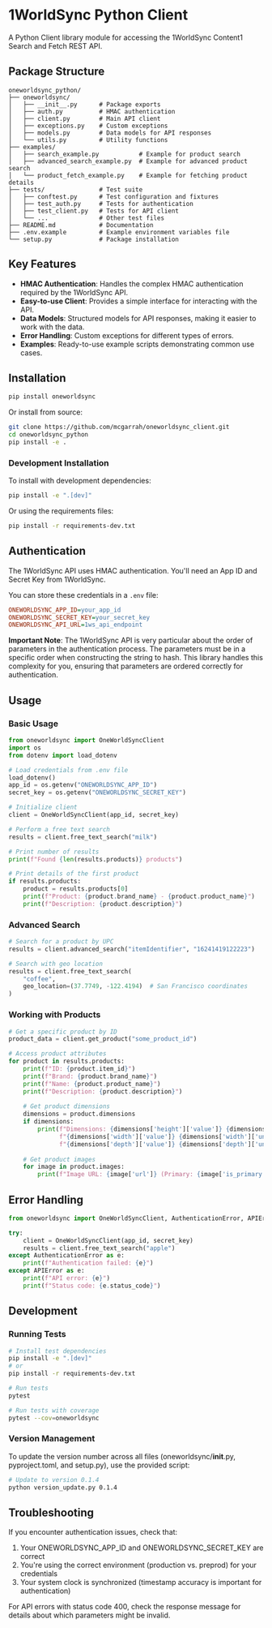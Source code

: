 # 1WorldSync Python Client

A Python Client library module for accessing the 1WorldSync Content1 Search and Fetch REST API.

## Package Structure

``` text
oneworldsync_python/
├── oneworldsync/
│   ├── __init__.py      # Package exports
│   ├── auth.py          # HMAC authentication
│   ├── client.py        # Main API client
│   ├── exceptions.py    # Custom exceptions
│   ├── models.py        # Data models for API responses
│   └── utils.py         # Utility functions
├── examples/
│   ├── search_example.py           # Example for product search
│   ├── advanced_search_example.py  # Example for advanced product search
│   └── product_fetch_example.py    # Example for fetching product details
├── tests/               # Test suite
│   ├── conftest.py      # Test configuration and fixtures
│   ├── test_auth.py     # Tests for authentication
│   ├── test_client.py   # Tests for API client
│   └── ...              # Other test files
├── README.md            # Documentation
├── .env.example         # Example environment variables file
└── setup.py             # Package installation
```

## Key Features

* **HMAC Authentication**: Handles the complex HMAC authentication required by the 1WorldSync API.
* **Easy-to-use Client**: Provides a simple interface for interacting with the API.
* **Data Models**: Structured models for API responses, making it easier to work with the data.
* **Error Handling**: Custom exceptions for different types of errors.
* **Examples**: Ready-to-use example scripts demonstrating common use cases.

## Installation

```bash
pip install oneworldsync
```

Or install from source:

```bash
git clone https://github.com/mcgarrah/oneworldsync_client.git
cd oneworldsync_python
pip install -e .
```

### Development Installation

To install with development dependencies:

```bash
pip install -e ".[dev]"
```

Or using the requirements files:

```bash
pip install -r requirements-dev.txt
```

## Authentication

The 1WorldSync API uses HMAC authentication. You'll need an App ID and Secret Key from 1WorldSync.

You can store these credentials in a `.env` file:

``` ini
ONEWORLDSYNC_APP_ID=your_app_id
ONEWORLDSYNC_SECRET_KEY=your_secret_key
ONEWORLDSYNC_API_URL=1ws_api_endpoint
```

**Important Note**: The 1WorldSync API is very particular about the order of parameters in the authentication process. The parameters must be in a specific order when constructing the string to hash. This library handles this complexity for you, ensuring that parameters are ordered correctly for authentication.

## Usage

### Basic Usage

```python
from oneworldsync import OneWorldSyncClient
import os
from dotenv import load_dotenv

# Load credentials from .env file
load_dotenv()
app_id = os.getenv("ONEWORLDSYNC_APP_ID")
secret_key = os.getenv("ONEWORLDSYNC_SECRET_KEY")

# Initialize client
client = OneWorldSyncClient(app_id, secret_key)

# Perform a free text search
results = client.free_text_search("milk")

# Print number of results
print(f"Found {len(results.products)} products")

# Print details of the first product
if results.products:
    product = results.products[0]
    print(f"Product: {product.brand_name} - {product.product_name}")
    print(f"Description: {product.description}")
```

### Advanced Search

```python
# Search for a product by UPC
results = client.advanced_search("itemIdentifier", "16241419122223")

# Search with geo location
results = client.free_text_search(
    "coffee",
    geo_location=(37.7749, -122.4194)  # San Francisco coordinates
)
```

### Working with Products

```python
# Get a specific product by ID
product_data = client.get_product("some_product_id")

# Access product attributes
for product in results.products:
    print(f"ID: {product.item_id}")
    print(f"Brand: {product.brand_name}")
    print(f"Name: {product.product_name}")
    print(f"Description: {product.description}")
    
    # Get product dimensions
    dimensions = product.dimensions
    if dimensions:
        print(f"Dimensions: {dimensions['height']['value']} {dimensions['height']['unit']} x "
              f"{dimensions['width']['value']} {dimensions['width']['unit']} x "
              f"{dimensions['depth']['value']} {dimensions['depth']['unit']}")
    
    # Get product images
    for image in product.images:
        print(f"Image URL: {image['url']} (Primary: {image['is_primary']})")
```

## Error Handling

```python
from oneworldsync import OneWorldSyncClient, AuthenticationError, APIError

try:
    client = OneWorldSyncClient(app_id, secret_key)
    results = client.free_text_search("apple")
except AuthenticationError as e:
    print(f"Authentication failed: {e}")
except APIError as e:
    print(f"API error: {e}")
    print(f"Status code: {e.status_code}")
```

## Development

### Running Tests

```bash
# Install test dependencies
pip install -e ".[dev]"
# or
pip install -r requirements-dev.txt

# Run tests
pytest

# Run tests with coverage
pytest --cov=oneworldsync
```

### Version Management

To update the version number across all files (oneworldsync/__init__.py, pyproject.toml, and setup.py), use the provided script:

```bash
# Update to version 0.1.4
python version_update.py 0.1.4
```

## Troubleshooting

If you encounter authentication issues, check that:

1. Your ONEWORLDSYNC_APP_ID and ONEWORLDSYNC_SECRET_KEY are correct
2. You're using the correct environment (production vs. preprod) for your credentials
3. Your system clock is synchronized (timestamp accuracy is important for authentication)

For API errors with status code 400, check the response message for details about which parameters might be invalid.